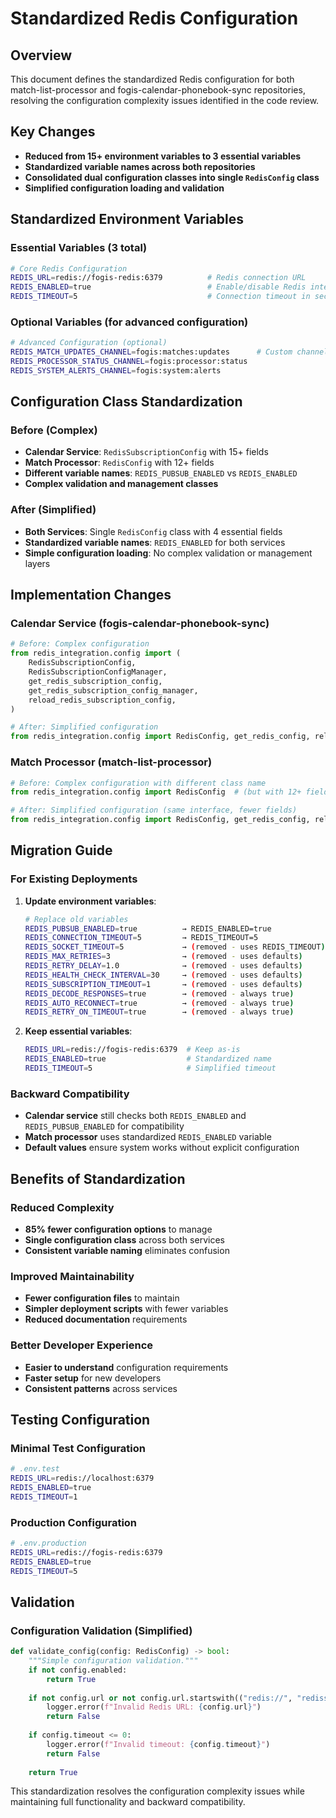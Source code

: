 # Standardized Redis Configuration

## Overview
This document defines the standardized Redis configuration for both match-list-processor and fogis-calendar-phonebook-sync repositories, resolving the configuration complexity issues identified in the code review.

## Key Changes
- **Reduced from 15+ environment variables to 3 essential variables**
- **Standardized variable names across both repositories**
- **Consolidated dual configuration classes into single `RedisConfig` class**
- **Simplified configuration loading and validation**

## Standardized Environment Variables

### Essential Variables (3 total)
```bash
# Core Redis Configuration
REDIS_URL=redis://fogis-redis:6379          # Redis connection URL
REDIS_ENABLED=true                          # Enable/disable Redis integration
REDIS_TIMEOUT=5                             # Connection timeout in seconds
```

### Optional Variables (for advanced configuration)
```bash
# Advanced Configuration (optional)
REDIS_MATCH_UPDATES_CHANNEL=fogis:matches:updates      # Custom channel names
REDIS_PROCESSOR_STATUS_CHANNEL=fogis:processor:status
REDIS_SYSTEM_ALERTS_CHANNEL=fogis:system:alerts
```

## Configuration Class Standardization

### Before (Complex)
- **Calendar Service**: `RedisSubscriptionConfig` with 15+ fields
- **Match Processor**: `RedisConfig` with 12+ fields
- **Different variable names**: `REDIS_PUBSUB_ENABLED` vs `REDIS_ENABLED`
- **Complex validation and management classes**

### After (Simplified)
- **Both Services**: Single `RedisConfig` class with 4 essential fields
- **Standardized variable names**: `REDIS_ENABLED` for both services
- **Simple configuration loading**: No complex validation or management layers

## Implementation Changes

### Calendar Service (fogis-calendar-phonebook-sync)
```python
# Before: Complex configuration
from redis_integration.config import (
    RedisSubscriptionConfig,
    RedisSubscriptionConfigManager,
    get_redis_subscription_config,
    get_redis_subscription_config_manager,
    reload_redis_subscription_config,
)

# After: Simplified configuration
from redis_integration.config import RedisConfig, get_redis_config, reload_redis_config
```

### Match Processor (match-list-processor)
```python
# Before: Complex configuration with different class name
from redis_integration.config import RedisConfig  # (but with 12+ fields)

# After: Simplified configuration (same interface, fewer fields)
from redis_integration.config import RedisConfig, get_redis_config, reload_redis_config
```

## Migration Guide

### For Existing Deployments
1. **Update environment variables**:
   ```bash
   # Replace old variables
   REDIS_PUBSUB_ENABLED=true          → REDIS_ENABLED=true
   REDIS_CONNECTION_TIMEOUT=5         → REDIS_TIMEOUT=5
   REDIS_SOCKET_TIMEOUT=5             → (removed - uses REDIS_TIMEOUT)
   REDIS_MAX_RETRIES=3                → (removed - uses defaults)
   REDIS_RETRY_DELAY=1.0              → (removed - uses defaults)
   REDIS_HEALTH_CHECK_INTERVAL=30     → (removed - uses defaults)
   REDIS_SUBSCRIPTION_TIMEOUT=1       → (removed - uses defaults)
   REDIS_DECODE_RESPONSES=true        → (removed - always true)
   REDIS_AUTO_RECONNECT=true          → (removed - always true)
   REDIS_RETRY_ON_TIMEOUT=true        → (removed - always true)
   ```

2. **Keep essential variables**:
   ```bash
   REDIS_URL=redis://fogis-redis:6379  # Keep as-is
   REDIS_ENABLED=true                  # Standardized name
   REDIS_TIMEOUT=5                     # Simplified timeout
   ```

### Backward Compatibility
- **Calendar service** still checks both `REDIS_ENABLED` and `REDIS_PUBSUB_ENABLED` for compatibility
- **Match processor** uses standardized `REDIS_ENABLED` variable
- **Default values** ensure system works without explicit configuration

## Benefits of Standardization

### Reduced Complexity
- **85% fewer configuration options** to manage
- **Single configuration class** across both services
- **Consistent variable naming** eliminates confusion

### Improved Maintainability
- **Fewer configuration files** to maintain
- **Simpler deployment scripts** with fewer variables
- **Reduced documentation** requirements

### Better Developer Experience
- **Easier to understand** configuration requirements
- **Faster setup** for new developers
- **Consistent patterns** across services

## Testing Configuration

### Minimal Test Configuration
```bash
# .env.test
REDIS_URL=redis://localhost:6379
REDIS_ENABLED=true
REDIS_TIMEOUT=1
```

### Production Configuration
```bash
# .env.production
REDIS_URL=redis://fogis-redis:6379
REDIS_ENABLED=true
REDIS_TIMEOUT=5
```

## Validation

### Configuration Validation (Simplified)
```python
def validate_config(config: RedisConfig) -> bool:
    """Simple configuration validation."""
    if not config.enabled:
        return True
    
    if not config.url or not config.url.startswith(("redis://", "rediss://")):
        logger.error(f"Invalid Redis URL: {config.url}")
        return False
    
    if config.timeout <= 0:
        logger.error(f"Invalid timeout: {config.timeout}")
        return False
    
    return True
```

This standardization resolves the configuration complexity issues while maintaining full functionality and backward compatibility.
